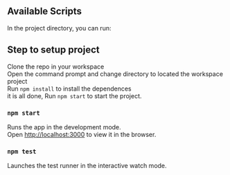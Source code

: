 ## Available Scripts
In the project directory, you can run:

## Step to setup project
Clone the repo in your workspace<br/>
Open the command prompt and change directory to located the workspace project<br/>
Run `npm install` to install the dependences<br/>
it is all done, Run `npm start` to start the project.

### `npm start`
Runs the app in the development mode.<br />
Open [http://localhost:3000](http://localhost:3000) to view it in the browser.

### `npm test`
Launches the test runner in the interactive watch mode.<br />

